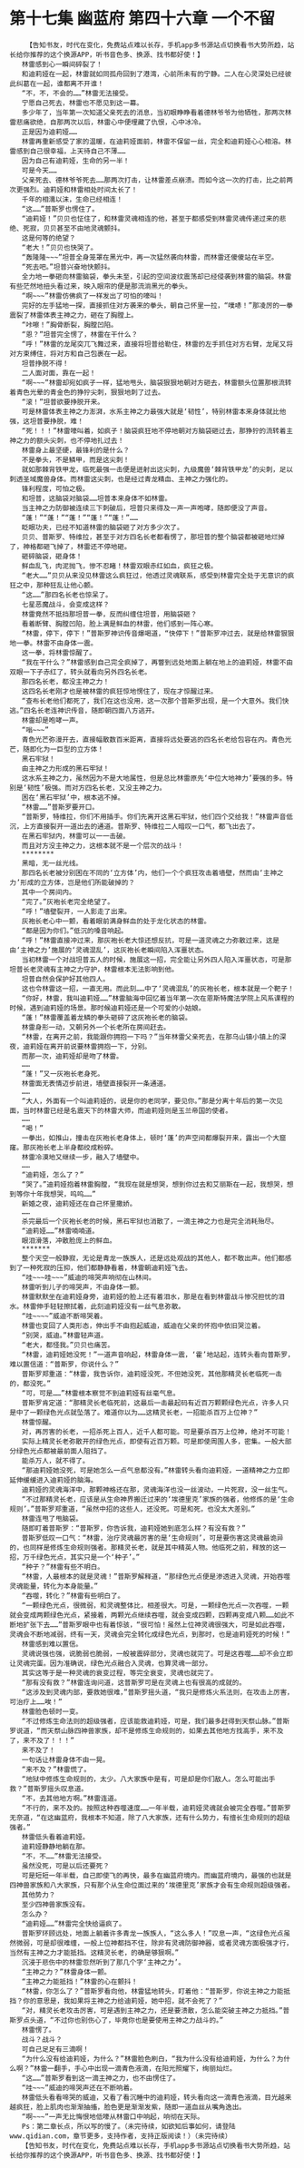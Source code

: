 # 第十七集 幽蓝府 第四十六章 一个不留
        【告知书友，时代在变化，免费站点难以长存，手机app多书源站点切换看书大势所趋，站长给你推荐的这个换源APP，听书音色多、换源、找书都好使！】
       林雷感到心一瞬间碎裂了！
       和迪莉娅在一起，林雷就如同孤舟回到了港湾，心前所未有的宁静。二人在心灵深处已经彼此纠葛在一起，谁都离不开谁！
       “不，不，不会的……”林雷无法接受。
       宁愿自己死去，林雷也不愿见到这一幕。
       多少年了，当年第一次知道父亲死去的消息，当初眼睁睁看着德林爷爷为他牺牲，那两次林雷悲痛欲绝，自那两次以后，林雷心中便埋藏了仇恨，心中冰冷。
       正是因为迪莉娅……
       林雷再重新感受了家的温暖，在迪莉娅面前，林雷不保留一丝，完全和迪莉娅心心相溶。林雷感到自己很幸福，上天待自己不薄……
       因为自己有迪莉娅，生命的另一半！
       可是今天……
       父亲死去、德林爷爷死去……那两次打击，让林雷差点崩溃。而如今这一次的打击，比之前两次更强烈。迪莉娅和林雷相处时间太长了！
       千年的相濡以沫，生命已经相连！
       “这……”普斯罗也愣住了。
       “迪莉娅！”贝贝也怔住了，和林雷灵魂相连的他，甚至于都感受到林雷灵魂传递过来的悲绝、死寂，贝贝甚至不由地灵魂颤抖。
       这是何等的绝望？
       “老大！”贝贝也快哭了。
       “轰隆隆~~~”坦普全身笼罩在黑光中，再一次猛然袭向林雷，而林雷还傻傻站在半空。
       “死去吧。”坦普兴奋地快颤抖。
       全力地一拳砸向林雷脑袋，拳头未至，引起的空间波纹震荡却已经侵袭到林雷的脑袋。林雷有些茫然地扭头看过来，映入眼帘的便是那流淌黑光的拳头。
       “啊~~~”林雷仿佛疯了一样发出了可怕的嚎叫！
       完好的左手猛地一探，直接抓住对方袭来的拳头，朝自己怀里一拉，“噗哧！”那凌厉的一拳震裂了林雷体表主神之力，砸在了胸膛上。
       “咔嚓！”胸骨断裂，胸膛凹陷。
       “恩？”坦普完全愣了，林雷在干什么？
       “呼！”林雷的龙尾突兀飞舞过来，直接将坦普给勒住，林雷的左手抓住对方右臂，龙尾又将对方束缚住，将对方和自己包裹在一起。
       坦普挣脱不得！
       二人面对面，靠在一起！
       “啊~~~”林雷却宛如疯子一样，猛地甩头，脑袋狠狠地朝对方砸去，林雷额头位置那根流转着青色光晕的青金色的狰狞尖刺，狠狠地刺了过去。
       “滚！”坦普欲要挣脱开来。
       可是林雷体表主神之力澎湃，水系主神之力最强大就是‘韧性’，特别林雷本来身体就比他强，这坦普要挣脱，难！
       “死！！！”林雷嚎叫着，如疯子！脑袋疯狂地不停地朝对方脑袋砸过去，那狰狞的流转着主神之力的额头尖刺，也不停地扎过去！
       林雷身上最坚硬，最锋利的是什么？
       不是拳头，不是鳞甲，而是这尖刺！
       就如那棘背铁甲龙，临死最强一击便是迸射出这尖刺，九级魔兽‘棘背铁甲龙’的尖刺，足以刺透圣域魔兽身体。而林雷这尖刺，也是经过青龙精血、主神之力强化的。
       锋利程度，可怕之极。
       和坦普，这脑袋对脑袋……坦普本来身体不如林雷。
       当主神之力防御被连续三下刺破后，坦普只来得及一声一声咆哮，随即便没了声音。
       “蓬！”“蓬！”“蓬！”“蓬！”“蓬！”……
       眨眼功夫，已经不知道林雷的脑袋砸了对方多少次了。
       贝贝、普斯罗、特维拉，甚至于对方四名长老都看愣了，那坦普的整个脑袋都被砸地烂掉了，神格都砸飞掉了，林雷还不停地砸。
       砸碎脑袋，砸身体！
       鲜血乱飞，肉泥抛飞，惨不忍睹！林雷双眼赤红如血，疯狂之极。
       “老大……”贝贝从来没见林雷这么疯狂过，他透过灵魂联系，感受到林雷完全处于无意识的疯狂之中，那种狂乱让他心颤。
       “这……”那四名长老也惊呆了。
       七星恶魔战斗，会变成这样？
       林雷竟然不抵挡那坦普一拳，反而纠缠住坦普，用脑袋砸？
       看着断臂、胸膛凹陷，脸上满是鲜血的林雷，他们感到一阵心寒。
       “林雷，停下，停下！”普斯罗神识传音爆喝道，“快停下！”普斯罗冲过去，就是给林雷狠狠地一拳。林雷不由身体一震。
       这一拳，将林雷惊醒了。
       “我在干什么？”林雷感到自己完全疯掉了，再瞥到远处地面上躺在地上的迪莉娅，林雷不由双眼一下子赤红了，转头就看向另外四名长老。
       那四名长老，都没主神之力！
       这四名长老刚才也是被林雷的疯狂惊地愣住了，现在才惊醒过来。
       “查布长老他们都死了，我们在这也没用，这一次那个普斯罗出现，是一个大意外。我们快逃。”四名长老连神识传音，随即朝四面八方逃开。
       林雷却是咆哮一声。
       “嗡~~~”
       青色光芒弥漫开去，直接幅散数百米距离，直接将远处要逃的四名长老给包容在内。青色光芒，随即化为一巨型的立方体！
       黑石牢狱！
       由主神之力形成的黑石牢狱！
       这水系主神之力，虽然因为不是大地属性，但是总比林雷原先‘中位大地神力’要强的多。特别是‘韧性’极强。而对方四名长老，又没主神之力。
       困在‘黑石牢狱’中，根本逃不掉。
       “林雷……”普斯罗要开口。
       “普斯罗，特维拉，你们不用插手。你们先离开这黑石牢狱，他们四个交给我！”林雷声音低沉，上方直接裂开一道出去的通道。普斯罗、特维拉二人暗叹一口气，都飞出去了。
       在黑石牢狱内，林雷可以一一击破。
       而且对方没主神之力，这根本就不是一个层次的战斗！
       ********
       黑暗，无一丝光线。
       那四名长老被分别困在不同的‘立方体’内，他们一个个疯狂攻击着墙壁，然而由‘主神之力’形成的立方体，岂是他们所能破掉的？
       其中一个房间内。
       “完了。”灰袍长老完全绝望了。
       “呼！”墙壁裂开，一人影走了出来。
       灰袍长老心中一颤，看着眼前满身鲜血的处于龙化状态的林雷。
       “都是因为你们。”低沉的嗓音响起。
       “呼！”林雷直接冲过来，那灰袍长老大惊还想反抗，可是一道灵魂之力弥散过来，这是由‘主神之力’施展的‘灵魂混乱’，这灰袍长老瞬间陷入浑噩状态。
       当初林雷一个对战坦普五人的时候，施展这一招，完全能让另外四人陷入浑噩状态，可是那坦普长老灵魂有主神之力守护，林雷根本无法影响到他。
       坦普自然会保护好其他四人。
       这也令林雷这一招，一直无用。而此刻……中了‘灵魂混乱’的灰袍长老，根本就是一个靶子！
       “你好，林雷，我叫迪莉娅……”林雷脑海中回忆着当年第一次在恩斯特魔法学院上风系课程的时候，遇到迪莉娅的场景。那时候迪莉娅还是一个可爱的小姑娘。
       “蓬！”林雷覆盖着龙鳞的拳头砸碎了这灰袍长老的脑袋。
       林雷身形一动，又朝另外一个长老所在房间赶去。
       “林雷，在离开之前，我能跟你拥抱一下吗？”当年林雷父亲死去，在那乌山镇小镇上的深夜，迪莉娅在离开前说要林雷拥抱一下，分别。
       而那一次，迪莉娅却是吻了林雷。
       ……
       “蓬！”又一灰袍长老身死。
       林雷面无表情迈步前进，墙壁直接裂开一条通道。
       ……
       “大人，外面有一个叫迪莉娅的，说是你的老同学，要见你。”那是分离十年后的第一次见面，当时林雷已经是名震天下的林雷大师，而迪莉娅则是玉兰帝国的使者。
       ……
       “喝！”
       一拳出，如推山，撞击在灰袍长老身体上，顿时‘蓬’的声空间都爆裂开来，露出一个大窟窿。那灰袍长老上半身都绞成粉碎。
       林雷冷漠地又继续一步，融入了墙壁中。
       ……
       “迪莉娅，怎么了？”
       “哭了。”迪莉娅抱着林雷胸膛，“我现在就是想哭，想到你过去和艾丽斯在一起，我想哭，想到等你十年我想哭，呜呜……”
       新婚之夜，迪莉娅还在自己怀里撒娇。
       ……
       杀完最后一个灰袍长老的时候，黑石牢狱也消散了，一滴主神之力也是完全消耗殆尽。
       “迪莉娅……”林雷喃喃道。
       眼泪滑落，冲散脸庞上的鲜血。
       *******
       整个天空一般静寂，无论是青龙一族族人，还是远处观战的其他人，都不敢出声。他们都感到了一种死寂的压抑，他们都静静看着，林雷朝迪莉娅飞去。
       “哇~~~哇~~~”威迪的啼哭声响彻在山林间。
       林雷听到儿子的啼哭声，不由身体一颤。
       林雷默默坐在迪莉娅身旁，迪莉娅的脸上还有着泪水，那是在看到林雷战斗惨况担忧的泪水。林雷伸手轻轻擦拭着，此刻迪莉娅没有一丝气息弥散。
       “哇~~~~”威迪不断啼哭着。
       林雷也变回了人类形态，伸出手不由抱起威迪，威迪在父亲的怀抱中依旧哭泣着。
       “别哭，威迪。”林雷轻声道。
       “老大，都怪我。”贝贝也痛苦。
       “林雷，迪莉娅她没死！”一道声音响起，林雷身体一震，‘霍’地站起，连转头看向普斯罗，难以置信道：“普斯罗，你说什么？”
       普斯罗郑重道：“林雷，我告诉你，迪莉娅没死，不但她没死，其他那精灵长老临死一击的，都没死。”
       “可，可是……”林雷根本察觉不到迪莉娅有丝毫气息。
       普斯罗肯定道：“那精灵长老临死前，这最后一击最起码有近百万颗颗绿色光点，许多人只是中了一颗绿色光点就坠落了。难道你以为……这精灵长老，一招能杀百万上位神？”
       林雷惊醒。
       对，再厉害的长老，一招杀死上百人，近千人都可能。可是要杀百万上位神，绝对不可能！
       实际上精灵长老弥散开的绿色光点，即使有近百万颗。可是即使周围人多，密集。一般大部分绿色光点都被最前面人阻挡了。
       能杀万人，就不得了。
       “那迪莉娅她没死，可是她怎么一点气息都没有。”林雷转头看向迪莉娅，一道精神之力立即延伸缓缓进入迪莉娅的脑海。
       迪莉娅的灵魂海洋中，那颗神格还在那，灵魂海洋也没一丝波动，一片死寂，没一丝生气。
       “不过那精灵长老，应该是从生命神界搬迁过来的‘埃德里克’家族的强者，他修炼的是‘生命规则’。”普斯罗郑重道，“虽然中招的这些人，还没死。可是和死，也没太大差别。”
       林雷连甩了甩脑袋。
       随即盯着普斯罗：“普斯罗，你告诉我，迪莉娅她到底怎么样？有没有救？”
       普斯罗低叹一口气：“林雷，治疗灵魂最厉害的是‘生命规则’，可是要伤害这灵魂最诡异的，也同样是修炼生命规则强者。那精灵长老，就是其中精英人物。他临死之前，释放的这一招，万千绿色光点，其实只是一个‘种子’。”
       “种子？”林雷有些不明白。
       “林雷，人最根本的就是灵魂！”普斯罗解释道，“那绿色光点便是渗透进入灵魂，开始吞噬灵魂能量，转化为本身能量。”
       “吞噬，转化？”林雷有些明白了。
       “一颗绿色光点，很微弱，和灵魂整体比，相差很大。可是，一颗绿色光点一次吞噬，一颗就会变成两颗绿色光点，紧接着，两颗光点继续吞噬，就会变成四颗，四颗再变成八颗……如此不断地扩张下去……”普斯罗眼中也有着惊骇，“很可怕！虽然上位神灵魂很强大，可是如此吞噬，灵魂会不断地减弱，终有一天，灵魂会完全转化成绿色光点，到那时，也是迪莉娅死的时候！”
       林雷感到难以置信。
       灵魂说强也强，说脆弱也脆弱，一般被震碎部分，灵魂也就完了。可是这吞噬……却不会立即让灵魂完蛋。因为准确说，绿色光点融合入灵魂，也算灵魂一部分。
       其实这等于是一种灵魂的衰变过程，等完全衰变，灵魂也就完了。
       “那有没有救？”林雷连询问道，这普斯罗可是在灵魂上也有很高的成就的。
       “这涉及到灵魂内部，要救她很难，”普斯罗摇头道，“我只是修炼火系法则，在攻击上厉害，可治疗上……唉！”
       林雷脸色顿时一变。
       “不过修炼生命法则的超级强者，应该能救迪莉娅，可是，我们最多赶得到天祭山脉。”普斯罗说道，“而天祭山脉四神兽家族，却不是修炼生命规则的，如果去其他地方找高手，来不及了，来不及了！！！”
       来不及了！
       一句话让林雷身体不由一晃。
       “来不及？”林雷慌了。
       “地狱中修炼生命规则的，太少。八大家族中是有，可是却是你们敌人。怎么可能出手救？”普斯罗摇头叹息道。
       “不，去其他地方啊。”林雷连道。
       “不行的，来不及的。按照这种吞噬速度……一年半载，迪莉娅灵魂就会被完全吞噬。”普斯罗无奈道，“在这幽蓝府，我根本不知道，除了八大家族，还有什么势力，有擅长生命规则的超级强者。”
       林雷低头看着迪莉娅。
       迪莉娅静静地躺在那。
       “不，不……”林雷无法接受。
       虽然没死，可是以后还要死？
       可是短短一年半载，自己即使飞的再快，最多在幽蓝府境内。而幽蓝府境内，最强的也就是四神兽家族和八大家族，只有那个从生命位面过来的‘埃德里克’家族才会有生命规则超级强者。
       其他势力？
       至少四神兽家族没有。
       怎么办？
       “迪莉娅……”林雷完全快给逼疯了。
       普斯罗环顾远处，地面上躺着许多青龙一族族人，“这么多人！”叹息一声，“这绿色光点虽然微弱，可是却很难缠，一般上位神都挡不住，除非有灵魂防御神器，或者灵魂方面极强才行，当然有主神之力才能抵挡。这精灵长老，的确是够狠啊。”
       沉浸于悲伤中的林雷忽然听到了那几个字‘主神之力’。
       “主神之力？”林雷身体一颤。
       “主神之力能抵挡！”林雷的心在颤抖！
       “林雷，你怎么了？”普斯罗看向他，林雷猛地转头，盯着他：“普斯罗，你说主神之力能抵挡？你的意思是，我如果将主神之力给迪莉娅，她中招，就不会死了？”
       “对，精灵长老攻击厉害，可是遇到主神之力，还是要溃散，怎么能突破主神之力抵挡。”普斯罗点头道，“不过你也别伤心了，毕竟你也是要使用主神之力战斗的。”
       林雷愣了。
       战斗？战斗？
       可自己足足有三滴啊！
       “为什么没有给迪莉娅，为什么？”林雷脸色刷白，“我为什么没有给迪莉娅，为什么？为什么啊？”林雷一翻手，手心中出现一滴青色液滴，在阳光照耀下，绚丽灿烂。
       “这……”普斯罗看到这一滴主神之力，也不由愣住了。
       “哇~~~”威迪的啼哭声还在不断响着。
       林雷低头看看啼哭的威迪，又看了看沉睡中的迪莉娅，转头看向这一滴青色液滴，目光越来越疯狂，脸上肌肉也渐渐抽搐，脸色更是渐渐发紫，随即一道血丝从嘴角逸出。
       “啊~~~”一声无比悔恨地低嚎从林雷口中响起，响彻在天际。
       Ps：第二章长点，所以写的慢了。（未完待续，如欲知后事如何，请登陆www.qidian.com，章节更多，支持作者，支持正版阅读！）（未完待续）
       【告知书友，时代在变化，免费站点难以长存，手机app多书源站点切换看书大势所趋，站长给你推荐的这个换源APP，听书音色多、换源、找书都好使！】